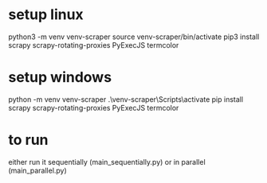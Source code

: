 # setup linux
python3 -m venv venv-scraper
source venv-scraper/bin/activate
pip3 install scrapy scrapy-rotating-proxies PyExecJS termcolor


# setup windows
python -m venv venv-scraper
.\venv-scraper\Scripts\activate
pip install scrapy scrapy-rotating-proxies PyExecJS termcolor

# to run
either run it sequentially (main_sequentially.py) or in parallel (main_parallel.py)